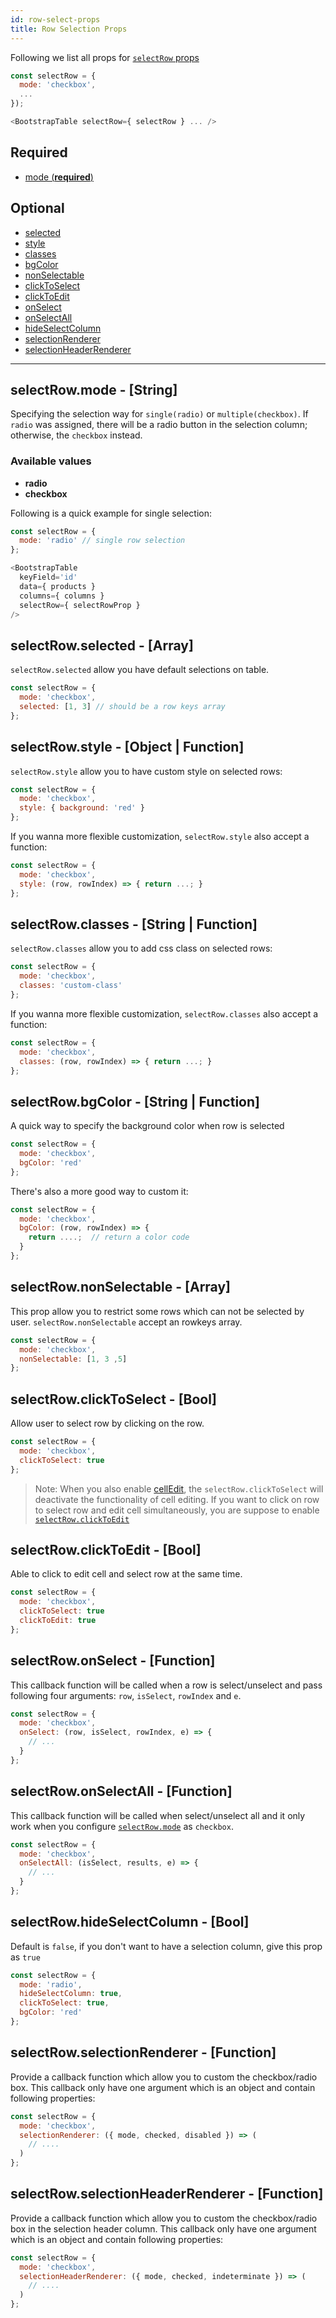 ```yaml
---
id: row-select-props
title: Row Selection Props
---
```


Following we list all props for [`selectRow` props](./table-props.html#selectrow-object)

```js
const selectRow = {
  mode: 'checkbox',
  ...
});

<BootstrapTable selectRow={ selectRow } ... />
```

## Required
* [mode (**required**)](#selectrowmode-string)

## Optional
* [selected](#selectrowselected-array)
* [style](#selectrowstyle-object-function)
* [classes](#selectrowclasses-string-function)
* [bgColor](#selectrowbgcolor-string-function)
* [nonSelectable](#selectrownonselectable-array)
* [clickToSelect](#selectrowclicktoselect-bool)
* [clickToEdit](#selectrowclicktoedit-bool)
* [onSelect](#selectrowonselect-function)
* [onSelectAll](#selectrowonselectall-function)
* [hideSelectColumn](#selectrowhideselectcolumn-bool)
* [selectionRenderer](#selectrowselectionrenderer-function)
* [selectionHeaderRenderer](#selectrowselectionheaderrenderer-function)

-----

## selectRow.mode - [String]

Specifying the selection way for `single(radio)` or `multiple(checkbox)`. If `radio` was assigned, there will be a radio button in the selection column; otherwise, the `checkbox` instead.

### Available values
* **radio**
* **checkbox**

Following is a quick example for single selection: 

```js
const selectRow = {
  mode: 'radio' // single row selection
};

<BootstrapTable
  keyField='id'
  data={ products }
  columns={ columns }
  selectRow={ selectRowProp }
/>
```

## selectRow.selected - [Array]
`selectRow.selected` allow you have default selections on table.

```js
const selectRow = {
  mode: 'checkbox',
  selected: [1, 3] // should be a row keys array
};
```

## selectRow.style - [Object | Function]
`selectRow.style` allow you to have custom style on selected rows:

```js
const selectRow = {
  mode: 'checkbox',
  style: { background: 'red' }
};
```

If you wanna more flexible customization, `selectRow.style` also accept a function:

```js
const selectRow = {
  mode: 'checkbox',
  style: (row, rowIndex) => { return ...; }
};
```

## selectRow.classes - [String | Function]
`selectRow.classes` allow you to add css class on selected rows:

```js
const selectRow = {
  mode: 'checkbox',
  classes: 'custom-class'
};
```

If you wanna more flexible customization, `selectRow.classes` also accept a function:

```js
const selectRow = {
  mode: 'checkbox',
  classes: (row, rowIndex) => { return ...; }
};
```

## selectRow.bgColor - [String | Function]
A quick way to specify the background color when row is selected

```js
const selectRow = {
  mode: 'checkbox',
  bgColor: 'red'
};
```

There's also a more good way to custom it:

```js
const selectRow = {
  mode: 'checkbox',
  bgColor: (row, rowIndex) => {
    return ....;  // return a color code
  }
};
```

## selectRow.nonSelectable - [Array]
This prop allow you to restrict some rows which can not be selected by user. `selectRow.nonSelectable` accept an rowkeys array.

```js
const selectRow = {
  mode: 'checkbox',
  nonSelectable: [1, 3 ,5]
};
```

## selectRow.clickToSelect - [Bool]
Allow user to select row by clicking on the row.

```js
const selectRow = {
  mode: 'checkbox',
  clickToSelect: true
};
```

> Note: When you also enable [cellEdit](./cell-edit-props.html), the `selectRow.clickToSelect` will deactivate the functionality of cell editing. If you want to click on row to select row and edit cell simultaneously, you are suppose to enable [`selectRow.clickToEdit`](#selectrowclicktoedit-bool)

## selectRow.clickToEdit - [Bool]
Able to click to edit cell and select row at the same time.

```js
const selectRow = {
  mode: 'checkbox',
  clickToSelect: true
  clickToEdit: true
};
```

## selectRow.onSelect - [Function]
This callback function will be called when a row is select/unselect and pass following four arguments:
`row`, `isSelect`, `rowIndex` and `e`.

```js
const selectRow = {
  mode: 'checkbox',
  onSelect: (row, isSelect, rowIndex, e) => {
    // ...
  }
};
```

## selectRow.onSelectAll - [Function]
This callback function will be called when select/unselect all and it only work when you configure [`selectRow.mode`](#selectrowmode-string) as `checkbox`.

```js
const selectRow = {
  mode: 'checkbox',
  onSelectAll: (isSelect, results, e) => {
    // ...
  }
};
```

## selectRow.hideSelectColumn - [Bool]
Default is `false`, if you don't want to have a selection column, give this prop as `true`

```js
const selectRow = {
  mode: 'radio',
  hideSelectColumn: true,
  clickToSelect: true,
  bgColor: 'red'
};
```

## selectRow.selectionRenderer - [Function]
Provide a callback function which allow you to custom the checkbox/radio box. This callback only have one argument which is an object and contain following properties:

```js
const selectRow = {
  mode: 'checkbox',
  selectionRenderer: ({ mode, checked, disabled }) => (
    // ....
  )
};
```

## selectRow.selectionHeaderRenderer - [Function]
Provide a callback function which allow you to custom the checkbox/radio box in the selection header column. This callback only have one argument which is an object and contain following properties:

```js
const selectRow = {
  mode: 'checkbox',
  selectionHeaderRenderer: ({ mode, checked, indeterminate }) => (
    // ....
  )
};
```
